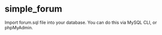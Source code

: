 # simple_forum
Import forum.sql file into your database. You can do this via MySQL CLI, or phpMyAdmin.
